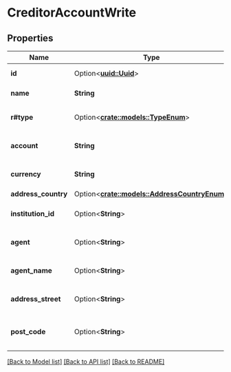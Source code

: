# CreditorAccountWrite

## Properties

Name | Type | Description | Notes
------------ | ------------- | ------------- | -------------
**id** | Option<[**uuid::Uuid**](uuid::Uuid.md)> | Unique entry ID | [optional][readonly]
**name** | **String** | Creditor account name | 
**r#type** | Option<[**crate::models::TypeEnum**](TypeEnum.md)> |  | [optional][default to Iban]
**account** | **String** | Creditor account type identifier | 
**currency** | **String** | Creditor account currency | 
**address_country** | Option<[**crate::models::AddressCountryEnum**](AddressCountryEnum.md)> |  | [optional]
**institution_id** | Option<**String**> | an Institution ID for this CreditorAccount | [optional]
**agent** | Option<**String**> | Creditor account BICFI Identifier | [optional]
**agent_name** | Option<**String**> | Creditor account agent name | [optional]
**address_street** | Option<**String**> | Creditor account address street | [optional]
**post_code** | Option<**String**> | Creditor account address post code | [optional]

[[Back to Model list]](../README.md#documentation-for-models) [[Back to API list]](../README.md#documentation-for-api-endpoints) [[Back to README]](../README.md)


